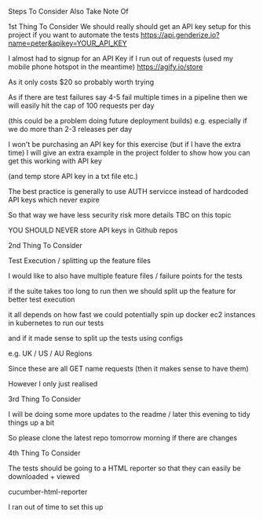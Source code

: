 Steps To Consider Also Take Note Of

1st Thing To Consider
We should really should get an API key setup for this project if you want to automate the tests
https://api.genderize.io?name=peter&apikey=YOUR_API_KEY


I almost had to signup for an API Key if I run out of requests (used my mobile phone hotspot in the meantime)
https://agify.io/store

As it only costs $20 so probably worth trying

As if there are test failures say 4-5 fail multiple times in a pipeline
then we will easily hit the cap of 100 requests per day

(this could be a problem doing future deployment builds) 
e.g. especially if we do more than 2-3 releases per day


I won't be purchasing an API key for this exercise (but if I have the extra time)
I will give an extra example in the project folder to show how you can get this working with API key

(and temp store API key in a txt file etc.)


The best practice is generally to use AUTH servicce instead of hardcoded API keys which never expire

So that way we have less security risk more details TBC on this topic

YOU SHOULD NEVER store API keys in Github repos



2nd Thing To Consider

Test Execution / splitting up the feature files

I would like to also have multiple feature files / failure points for the tests

if the suite takes too long to run then we should split up the feature for better test execution

it all depends on how fast we could potentially spin up docker ec2 instances in kubernetes to run our tests

and if it made sense to split up the tests using configs

e.g. UK / US / AU Regions

Since these are all GET name requests (then it makes sense to have them)

However I only just realised 



3rd Thing To Consider

I will be doing some more updates to the readme / later this evening to tidy things up a bit

So please clone the latest repo tomorrow morning if there are changes


4th Thing To Consider

The tests should be going to a HTML reporter so that they can easily be downloaded + viewed

cucumber-html-reporter

I ran out of time to set this up